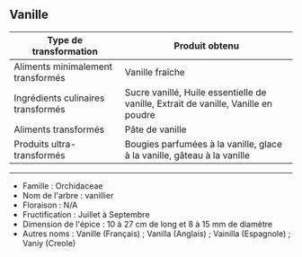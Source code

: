 ## Vanille

| **Type de transformation**         | **Produit obtenu**                                                                 |
| ---------------------------------- | ---------------------------------------------------------------------------------- |
| Aliments minimalement transformés  | Vanille fraîche                                                                    |
| Ingrédients culinaires transformés | Sucre vanillé, Huile essentielle de vanille, Extrait de vanille, Vanille en poudre |
| Aliments transformés               | Pâte de vanille                                                                    |
| Produits ultra-transformés         | Bougies parfumées à la vanille, glace à la vanille, gâteau à la vanille            |

---

- Famille : Orchidaceae
- Nom de l'arbre : vanillier
- Floraison : N/A
- Fructification : Juillet à Septembre
- Dimension de l'épice : 10 à 27 cm de long et 8 à 15 mm de diamètre
- Autres noms : Vanille (Français) ; Vanilla (Anglais) ; Vainilla (Espagnole) ; Vaniy (Creole)
